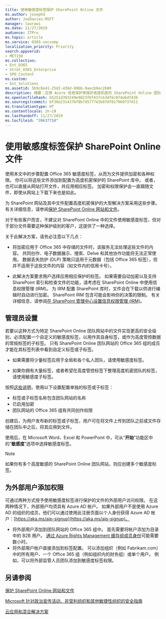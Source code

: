 ```yaml
---
title: 使用敏感度标签保护 SharePoint Online 文件
ms.author: josephd
author: JoeDavies-MSFT
manager: laurawi
ms.date: 11/27/2019
audience: ITPro
ms.topic: article
ms.service: O365-seccomp
localization_priority: Priority
search.appverid:
- MET150
ms.collection:
- Ent_O365
- Strat_O365_Enterprise
- SPO_Content
ms.custom:
- Ent_Solutions
ms.assetid: 5b9c8e41-25d2-436d-89bb-9aecb9ec2b80
description: 摘要：应用 Azure 信息保护来保护高度机密的 SharePoint Online 团队网站中的文件。
ms.openlocfilehash: b5251d393249e9023f6f437cb3df6c074ebdf436
ms.sourcegitcommit: bf30a2314376f0b7d577741b97df017969737d11
ms.translationtype: HT
ms.contentlocale: zh-CN
ms.lasthandoff: 11/27/2019
ms.locfileid: "39637710"
---
```

# <a name="protect-sharepoint-online-files-with-a-sensitivity-label"></a>使用敏感度标签保护 SharePoint Online 文件

使用本文中的步骤配置 Office 365 敏感度标签，从而为文件提供加密和各种权限。 你可以将这些文件添加到配置为高度机密保护的 SharePoint 库中。 或者，也可以直接从网站打开文件，并应用相应标签。 加密和权限保护会一直跟随文件，即使从网站上下载下来也是如此。 

为 SharePoint 网站及其中文件配置高度机密保护的大型解决方案采用这些步骤。有关详细信息，请参阅[保护 SharePoint Online 网站和文件](https://docs.microsoft.com/microsoft-365/compliance/deploy-sharepoint-online-sites-for-three-tiers-of-protection)。 

对于有些客户而言，不建议对 SharePoint Online 中的文件使用敏感度标签，但对于部分文件需要这种保护级别的客户，这提供了一种选择。

关于此解决方案，请务必注意以下几点：
- 将加密应用于 Office 365 中存储的文件时，该服务无法处理这些文件的内容。 共同创作、电子数据展示、搜索、Delve 和其他协作功能将无法正常使用。 数据丢失防护 (DLP) 策略只适用于元数据（包括 Office 365 标签），但并不适用于这些文件的内容（如文件内的信用卡号）。

- 此解决方案要求用户选择应用相应保护的标签。 如果需要自动加密以及支持 SharePoint 索引和检查文件的功能，请考虑在 SharePoint Online 中使用信息权限管理 (IRM)。 为 IRM 配置 SharePoint 库时，文件会在下载以供进行编辑时自动进行加密。  SharePoint IRM 包含可能会影响你的决策的限制。 有关详细信息，请参阅[在 SharePoint 管理中心设置信息权限管理 (IRM)](https://support.office.com/article/Set-up-Information-Rights-Management-IRM-in-SharePoint-admin-center-239CE6EB-4E81-42DB-BF86-A01362FED65C)。

## <a name="admin-setup"></a>管理员设置

若要以这种方式为特定 SharePoint Online 团队网站中的文件实现更高的安全级别，必须配置一个自定义的敏感度标签，以用作其自身标签，或作为高度管控数据的常规标签的子标签。 只有 SharePoint Online 团队网站的 Office 365 组的成员才能在其标签列表中看到自定义标签或子标签。

- 如果需要将少量标签应用于全局和各个私人团队，请使用敏感度标签。

- 如果你拥有大量标签，或者希望在高度管控标签下整理高度机密团队的标签，请使用敏感度子标签。

按照[这些说明](encryption-sensitivity-labels.md)，使用以下设置配置单独的标签或子标签：

- 标签或子标签名称包含团队网站的名称
- 已启用加密
- 团队网站的 Office 365 组有共同创作权限

创建后，为用户发布新的标签或子标签，用户可在将文件上传到团队之前或文件存储在团队中之后，将其应用到文件。
 
使用后，在 Microsoft Word、Excel 和 PowerPoint 中，可从“**开始**”功能区中的“**敏感度**”选项中选择敏感度标签。
  
> [!NOTE]
> 如果你有多个高度敏感的 SharePoint Online 团队网站，则应创建多个敏感度标签。 
  
## <a name="adding-permissions-for-external-users"></a>为外部用户添加权限
可通过两种方式授予使用敏感度标签进行保护的文件的外部用户访问权限。 在这两种情况下，外部用户均须具有 Azure AD 帐户。 如果外部用户不是使用 Azure AD 的组织的成员，他们可以通过使用此注册页面以个人身份获得 Azure AD 帐户：[https://aka.ms/aip-signup](https://aka.ms/aip-signup)。

 - 将外部用户添加到团队网站的 Office 365 组中。 首先需要将帐户添加为目录中的 B2B 用户。 [通过 Azure Rights Management 缓存组成员身份](https://docs.microsoft.com/azure/information-protection/plan-design/prepare#group-membership-caching-by-azure-information-protection)可能需要数小时。  
 - 将外部用户帐户直接添加到标签配置。 可以添加组织（例如 Fabrikam.com）中的所有用户、一个 Office 365 组（例如组织内的财务组）或单个用户。 例如，可以将外部监管人员团队添加到敏感度标签权限。

## <a name="see-also"></a>另请参阅

[保护 SharePoint Online 网站和文件](https://docs.microsoft.com/microsoft-365/compliance/deploy-sharepoint-online-sites-for-three-tiers-of-protection)
  
[Microsoft 针对政治宣传活动、非营利组织和其他敏捷性组织的安全指南](/security/office-365-security/microsoft-security-guidance-for-political-campaigns-nonprofits-and-other-agile-o.md)
  
[云应用和混合解决方案](https://docs.microsoft.com/office365/enterprise/cloud-adoption-and-hybrid-solutions)
